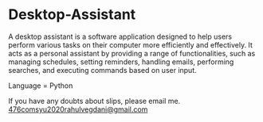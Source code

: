 # Desktop-Assistant
A desktop assistant is a software application designed to help users perform various tasks on their computer more efficiently and effectively. It acts as a personal assistant by providing a range of functionalities, such as managing schedules, setting reminders, handling emails, performing searches, and executing commands based on user input.

Language = Python 

If you have any doubts about slips, please email me. 476comsyu2020rahulvegdani@gmail.com
